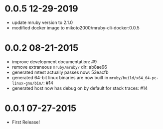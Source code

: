 # 0.0.5 12-29-2019
  * update mruby version to 2.1.0
  * modified docker image to mikoto2000/mruby-cli-docker:0.0.5

# 0.0.2 08-21-2015
  * improve development documentation: #9
  * remove extraneous `mruby/mruby/` dir: ab8ae96
  * generated mtest actually passes now: 53eacfb
  * generated 64-bit linux binaries are now built in `mruby/build/x64_64-pc-linux-gnu/bin/`: #14
  * generated host now has debug on by default for stack traces: #14

# 0.0.1 07-27-2015
  * First Release!

